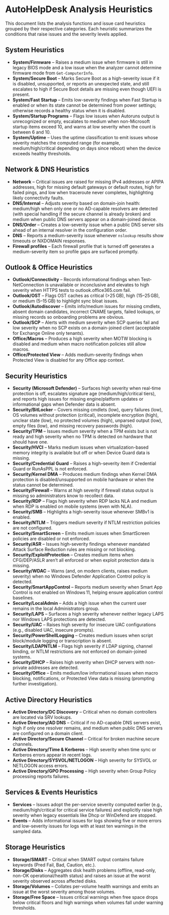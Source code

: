 # AutoHelpDesk Analysis Heuristics

This document lists the analysis functions and issue card heuristics grouped by their respective categories. Each heuristic summarizes the conditions that raise issues and the severity levels applied.

## System Heuristics
- **System/Firmware** – Raises a medium issue when firmware is still in legacy BIOS mode and a low issue when the analyzer cannot determine firmware mode from `Get-ComputerInfo`.
- **System/Secure Boot** – Marks Secure Boot as a high-severity issue if it is disabled, unsupported, or reports an unexpected state, and still escalates to high if Secure Boot details are missing even though UEFI is present.
- **System/Fast Startup** – Emits low-severity findings when Fast Startup is enabled or when its state cannot be determined from power settings; otherwise records a healthy status when it is disabled.
- **System/Startup Programs** – Flags low issues when Autoruns output is unrecognized or empty, escalates to medium when non-Microsoft startup items exceed 10, and warns at low severity when the count is between 6 and 10.
- **System/Uptime** – Uses the uptime classification to emit issues whose severity matches the computed range (for example, medium/high/critical depending on days since reboot) when the device exceeds healthy thresholds.

## Network & DNS Heuristics
- **Network** – Critical issues are raised for missing IPv4 addresses or APIPA addresses, high for missing default gateways or default routes, high for failed pings, and low when traceroute never completes, highlighting likely connectivity faults.
- **DNS/Internal** – Adjusts severity based on domain-join health: medium/high when only one or no AD-capable resolvers are detected (with special handling if the secure channel is already broken) and medium when public DNS servers appear on a domain-joined device.
- **DNS/Order** – Creates a low-severity issue when a public DNS server sits ahead of an internal resolver in the configuration order.
- **DNS** – Reports a medium-severity issue whenever `nslookup` results show timeouts or NXDOMAIN responses.
- **Firewall profiles** – Each firewall profile that is turned off generates a medium-severity item so profile gaps are surfaced promptly.

## Outlook & Office Heuristics
- **Outlook/Connectivity** – Records informational findings when Test-NetConnection is unavailable or inconclusive and elevates to high severity when HTTPS tests to outlook.office365.com fail.
- **Outlook/OST** – Flags OST caches as critical (>25 GB), high (15–25 GB), or medium (5–15 GB) to highlight sync bloat issues.
- **Outlook/Autodiscover** – Emits info/medium issues for missing cmdlets, absent domain candidates, incorrect CNAME targets, failed lookups, or missing records so onboarding problems are obvious.
- **Outlook/SCP** – Alerts with medium severity when SCP queries fail and low severity when no SCP exists on a domain-joined client (acceptable for Exchange Online only tenants).
- **Office/Macros** – Produces a high severity when MOTW blocking is disabled and medium when macro notification policies still allow macros.
- **Office/Protected View** – Adds medium-severity findings when Protected View is disabled for any Office app context.

## Security Heuristics
- **Security (Microsoft Defender)** – Surfaces high severity when real-time protection is off, escalates signature age (medium/high/critical tiers), and reports high issues for missing engine/platform updates or informational gaps when Defender data is absent.
- **Security/BitLocker** – Covers missing cmdlets (low), query failures (low), OS volumes without protection (critical), incomplete encryption (high), unclear state (low), no protected volumes (high), unparsed output (low), empty files (low), and missing recovery passwords (high).
- **Security/TPM** – Issues medium severity when a TPM exists but is not ready and high severity when no TPM is detected on hardware that should have one.
- **Security/HVCI** – Marks medium issues when virtualization-based memory integrity is available but off or when Device Guard data is missing.
- **Security/Credential Guard** – Raises a high-severity item if Credential Guard or RunAsPPL is not enforced.
- **Security/Kernel DMA** – Produces medium findings when Kernel DMA protection is disabled/unsupported on mobile hardware or when the status cannot be determined.
- **Security/Firewall** – Warns at high severity if firewall status output is missing so administrators know to recollect data.
- **Security/RDP** – Flags high severity when RDP lacks NLA and medium when RDP is enabled on mobile systems (even with NLA).
- **Security/SMB** – Highlights a high-severity issue whenever SMBv1 is enabled.
- **Security/NTLM** – Triggers medium severity if NTLM restriction policies are not configured.
- **Security/SmartScreen** – Emits medium issues when SmartScreen policies are disabled or not enforced.
- **Security/ASR** – Issues high-severity findings whenever mandated Attack Surface Reduction rules are missing or not blocking.
- **Security/ExploitProtection** – Creates medium items when CFG/DEP/ASLR aren’t all enforced or when exploit protection data is missing.
- **Security/WDAC** – Warns (and, on modern clients, raises medium severity) when no Windows Defender Application Control policy is detected.
- **Security/SmartAppControl** – Reports medium severity when Smart App Control is not enabled on Windows 11, helping ensure application control baselines.
- **Security/LocalAdmin** – Adds a high issue when the current user remains in the local Administrators group.
- **Security/LAPS** – Surfaces a high severity whenever neither legacy LAPS nor Windows LAPS protections are detected.
- **Security/UAC** – Raises high severity for insecure UAC configurations (e.g., disabled UAC, insecure prompts).
- **Security/PowerShellLogging** – Creates medium issues when script block/module logging or transcription is absent.
- **Security/LDAPNTLM** – Flags high severity if LDAP signing, channel binding, or NTLM restrictions are not enforced on domain-joined systems.
- **Security/DHCP** – Raises high severity when DHCP servers with non-private addresses are detected.
- **Security/Office** – Emits medium/low informational issues when macro blocking, notifications, or Protected View data is missing (prompting further investigation).

## Active Directory Heuristics
- **Active Directory/DC Discovery** – Critical when no domain controllers are located via SRV lookups.
- **Active Directory/AD DNS** – Critical if no AD-capable DNS servers exist, high if only one resolver remains, and medium when public DNS servers are configured on a domain client.
- **Active Directory/Secure Channel** – Critical for broken machine secure channels.
- **Active Directory/Time & Kerberos** – High severity when time sync or Kerberos errors appear in recent logs.
- **Active Directory/SYSVOL/NETLOGON** – High severity for SYSVOL or NETLOGON access errors.
- **Active Directory/GPO Processing** – High severity when Group Policy processing reports failures.

## Services & Events Heuristics
- **Services** – Issues adopt the per-service severity computed earlier (e.g., medium/high/critical for critical service failures) and explicitly raise high severity when legacy essentials like Dhcp or WinDefend are stopped.
- **Events** – Adds informational issues for logs showing five or more errors and low-severity issues for logs with at least ten warnings in the sampled data.

## Storage Heuristics
- **Storage/SMART** – Critical when SMART output contains failure keywords (Pred Fail, Bad, Caution, etc.).
- **Storage/Disks** – Aggregates disk health problems (offline, read-only, non-OK operational/health status) and raises an issue at the worst severity observed across affected disks.
- **Storage/Volumes** – Collates per-volume health warnings and emits an issue at the worst severity among those volumes.
- **Storage/Free Space** – Issues critical warnings when free space drops below critical floors and high warnings when volumes fall under warning thresholds.

